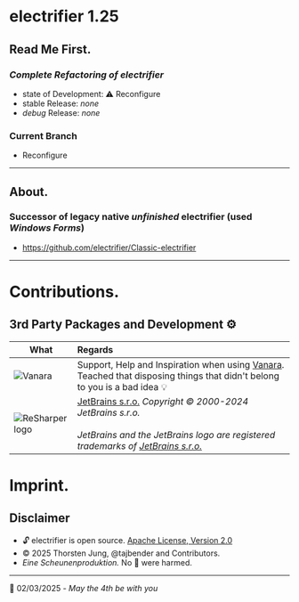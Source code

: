 # electrifier 1.25
## Read Me First.
### _Complete Refactoring of electrifier_
- state of Development: ⚠ Reconfigure
- stable Release: _none_
- *debug* Release: _none_
### Current Branch
- Reconfigure
---
## About.
### Successor of legacy native _unfinished_ electrifier (used _Windows Forms_)
- https://github.com/electrifier/Classic-electrifier
----
# Contributions.
## 3rd Party Packages and Development ⚙ 
| What | Regards |
|--------------|:--------|
| ![Vanara](https://raw.githubusercontent.com/dahall/Vanara/master/docs/icons/Vanara64x64.png) | Support, Help and Inspiration when using [Vanara](https://github.com/dahall/Vanara). Teached that disposing things that didn't belong to you is a bad idea 💡 |
| ![ReSharper logo](https://resources.jetbrains.com/storage/products/company/brand/logos/ReSharper.png) | [JetBrains s.r.o.](https://www.jetbrains.com/) _Copyright © 2000-2024 JetBrains s.r.o. <br><br> JetBrains and the JetBrains logo are registered trademarks of [JetBrains s.r.o.](https://www.jetbrains.com/)_ |

# Imprint.
## Disclaimer
- 🔓 electrifier is open source. [Apache License, Version 2.0](https://opensource.org/license/apache-2-0)
- ©️ 2025 Thorsten Jung, @tajbender and Contributors.
-  _Eine Scheunenproduktion._ No 🐯 were harmed.
---
📆 02/03/2025 - _May the 4th be with you_
